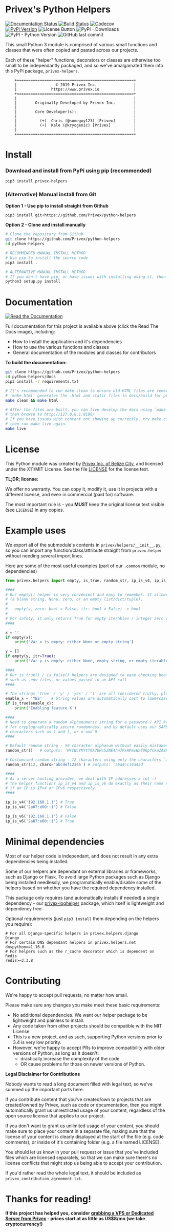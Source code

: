 # Privex's Python Helpers

[![Documentation Status](https://readthedocs.org/projects/python-helpers/badge/?version=latest)](https://python-helpers.readthedocs.io/en/latest/?badge=latest) 
[![Build Status](https://travis-ci.com/Privex/python-helpers.svg?branch=master)](https://travis-ci.com/Privex/python-helpers) 
[![Codecov](https://img.shields.io/codecov/c/github/Privex/python-helpers)](https://codecov.io/gh/Privex/python-helpers)  
[![PyPi Version](https://img.shields.io/pypi/v/privex-jsonrpc.svg)](https://pypi.org/project/privex-helpers/)
![License Button](https://img.shields.io/pypi/l/privex-helpers) 
![PyPI - Downloads](https://img.shields.io/pypi/dm/privex-helpers)
![PyPI - Python Version](https://img.shields.io/pypi/pyversions/privex-helpers) 
![GitHub last commit](https://img.shields.io/github/last-commit/Privex/python-helpers)

This small Python 3 module is comprised of various small functions and classes that were often
copied and pasted across our projects.

Each of these "helper" functions, decorators or classes are otherwise too small to be independantly
packaged, and so we've amalgamated them into this PyPi package, `privex-helpers`.


```
    +===================================================+
    |                 © 2019 Privex Inc.                |
    |               https://www.privex.io               |
    +===================================================+
    |                                                   |
    |        Originally Developed by Privex Inc.        |
    |                                                   |
    |        Core Developer(s):                         |
    |                                                   |
    |          (+)  Chris (@someguy123) [Privex]        |
    |          (+)  Kale (@kryogenic) [Privex]          |
    |                                                   |
    +===================================================+
```

# Install

### Download and install from PyPi using pip (recommended)

```sh
pip3 install privex-helpers
```

### (Alternative) Manual install from Git

**Option 1 - Use pip to install straight from Github**

```sh
pip3 install git+https://github.com/Privex/python-helpers
```

**Option 2 - Clone and install manually**

```bash
# Clone the repository from Github
git clone https://github.com/Privex/python-helpers
cd python-helpers

# RECOMMENDED MANUAL INSTALL METHOD
# Use pip to install the source code
pip3 install .

# ALTERNATIVE MANUAL INSTALL METHOD
# If you don't have pip, or have issues with installing using it, then you can use setuptools instead.
python3 setup.py install
```

# Documentation

[![Read the Documentation](https://read-the-docs-guidelines.readthedocs-hosted.com/_images/logo-wordmark-dark.png)](
https://python-helpers.readthedocs.io/en/latest/)

Full documentation for this project is available above (click the Read The Docs image), including:

 - How to install the application and it's dependencies 
 - How to use the various functions and classes
 - General documentation of the modules and classes for contributors

**To build the documentation:**

```bash
git clone https://github.com/Privex/python-helpers
cd python-helpers/docs
pip3 install -r requirements.txt

# It's recommended to run make clean to ensure old HTML files are removed
# `make html` generates the .html and static files in docs/build for production
make clean && make html

# After the files are built, you can live develop the docs using `make live`
# then browse to http://127.0.0.1:8100/
# If you have issues with content not showing up correctly, try make clean && make html
# then run make live again.
make live
```

# License

This Python module was created by [Privex Inc. of Belize City](https://www.privex.io), and licensed under the X11/MIT License.
See the file [LICENSE](https://github.com/Privex/python-helpers/blob/master/LICENSE) for the license text.

**TL;DR; license:**

We offer no warranty. You can copy it, modify it, use it in projects with a different license, and even in commercial (paid for) software.

The most important rule is - you **MUST** keep the original license text visible (see `LICENSE`) in any copies.

# Example uses

We export all of the submodule's contents in `privex/helpers/__init__.py`, so you can import any 
function/class/attribute straight from `privex.helper` without needing several import lines.

Here are some of the most useful examples (part of our `.common` module, no dependencies)

```python
from privex.helpers import empty, is_true, random_str, ip_is_v4, ip_is_v6

####
# Our empty() helper is very convenient and easy to remember. It allows you to quick check if a variable is "empty" 
# (a blank string, None, zero, or an empty list/dict/tuple).
#
#   empty(v, zero: bool = False, itr: bool = False) -> bool
#
# For safety, it only returns True for empty iterables / integer zero (0) if you enable `zero` and/or `itr` respectively.
####

x = ''
if empty(x):
    print('Var x is empty: either None or empty string')

y = []
if empty(y, itr=True):
    print('Var y is empty: either None, empty string, or empty iterable')

####
# Our is_true() / is_false() helpers are designed to ease checking boolean values from plain text config files
# such as .env files, or values passed in an API call
####

# The strings 'true' / 'y' / 'yes' / '1' are all considered truthy, plus int 1 / bool True
enable_x = 'YES'    # String values are automatically cast to lowercase, so even 'YeS' and 'TrUe' are fine.
if is_true(enable_x):
    print('Enabling feature X')

####
# Need to generate a random alphanumeric string for a password / API key? Try random_str(), which uses SystemRandom()
# for cryptographically secure randomness, and by default uses our SAFE_CHARS character set, removing look-alike 
# characters such as 1 and l, or o and 0
####

# Default random string - 50 character alphanum without easily mistaken chars
random_str()   # outputs: 'MrCWLYMYtT9A7bHc5ZNE4hn7PxHPmsWaT9GpfCkmZASK7ApN8r'

# Customised random string - 12 characters using only the characters `abcdef12345` 
random_str(12, chars='abcdef12345') # outputs: 'aba4cc14a43d'

####
# As a server hosting provider, we deal with IP addresses a lot :)
# The helper functions ip_is_v4 and ip_is_v6 do exactly as their name says, they return a boolean
# if an IP is IPv4 or IPv6 respectively.
####

ip_is_v4('192.168.1.1') # True
ip_is_v4('2a07:e00::1') # False

ip_is_v6('192.168.1.1') # False
ip_is_v6('2a07:e00::1') # True

```

# Minimal dependencies

Most of our helper code is independant, and does not result in any extra dependencies being installed. 

Some of our helpers are dependant on external libraries or frameworks, such as Django or Flask. To avoid
large Python packages such as Django being installed needlessly, we programatically enable/disable some
of the helpers based on whether you have the required dependency installed.

This package only requires (and automatically installs if needed) a single dependency - our 
[privex-loghelper](https://github.com/Privex/python-loghelper) package, which itself is lightweight
and dependency free.


Optional requirements (just `pip3 install` them depending on the helpers you require):

```
# For all Django-specific helpers in privex.helpers.django
Django
# For certain DNS dependant helpers in privex.helpers.net
dnspython>=1.16.0
# For helpers such as the r_cache decorator which is dependent on Redis
redis>=3.3.8
```

# Contributing

We're happy to accept pull requests, no matter how small.

Please make sure any changes you make meet these basic requirements:

 - No additional dependencies. We want our helper package to be lightweight and painless to install.
 - Any code taken from other projects should be compatible with the MIT License
 - This is a new project, and as such, supporting Python versions prior to 3.4 is very low priority.
 - However, we're happy to accept PRs to improve compatibility with older versions of Python, as long as it doesn't:
   - drastically increase the complexity of the code
   - OR cause problems for those on newer versions of Python.

**Legal Disclaimer for Contributions**

Nobody wants to read a long document filled with legal text, so we've summed up the important parts here.

If you contribute content that you've created/own to projects that are created/owned by Privex, such as code or 
documentation, then you might automatically grant us unrestricted usage of your content, regardless of the open source 
license that applies to our project.

If you don't want to grant us unlimited usage of your content, you should make sure to place your content
in a separate file, making sure that the license of your content is clearly displayed at the start of the file 
(e.g. code comments), or inside of it's containing folder (e.g. a file named LICENSE). 

You should let us know in your pull request or issue that you've included files which are licensed
separately, so that we can make sure there's no license conflicts that might stop us being able
to accept your contribution.

If you'd rather read the whole legal text, it should be included as `privex_contribution_agreement.txt`.


# Thanks for reading!

**If this project has helped you, consider [grabbing a VPS or Dedicated Server from Privex](https://www.privex.io) - prices start at as little as US$8/mo (we take cryptocurrency!)**